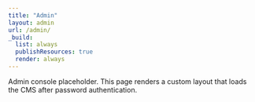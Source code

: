 ```yaml
---
title: "Admin"
layout: admin
url: /admin/
_build:
  list: always
  publishResources: true
  render: always
---
```


Admin console placeholder. This page renders a custom layout that loads the CMS after password authentication.



